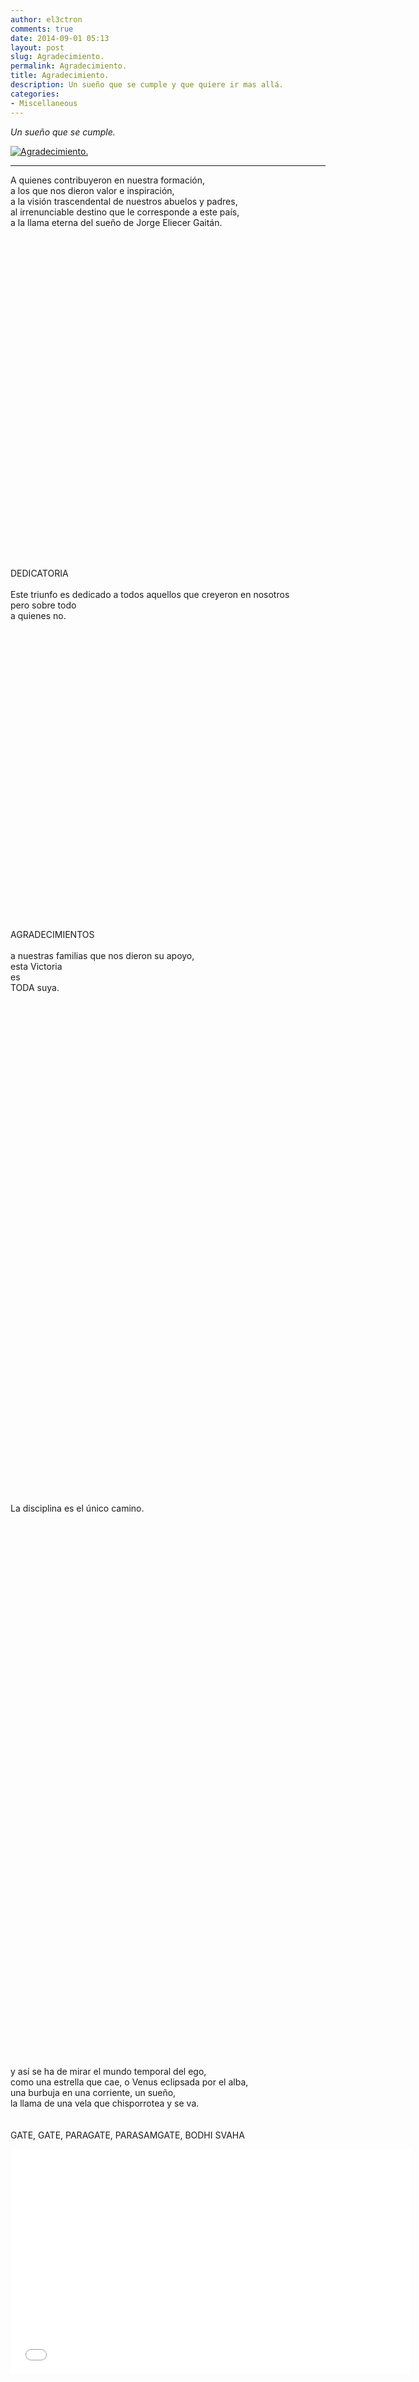 ```yaml
---
author: el3ctron
comments: true
date: 2014-09-01 05:13
layout: post
slug: Agradecimiento.
permalink: Agradecimiento.
title: Agradecimiento.
description: Un sueño que se cumple y que quiere ir mas allá.
categories:
- Miscellaneous
---
```


*Un sueño que se cumple.*

[![Agradecimiento.](/wp-content/uploads/por_tema/arte/seClaridad.jpg)](/Agradecimiento. "Un sueño que se cumple y que quiere ir mas allá.... [CLICK PARA ENTRAR AL ARTÍCULO]")

<!-- more -->
---
A quienes contribuyeron en nuestra formación, <br>
a los que nos dieron valor e inspiración,<br>
a la visión trascendental de nuestros abuelos y padres, <br>
al irrenunciable destino que le corresponde a este país,<br>
a la llama eterna del sueño de Jorge Eliecer Gaitán.<br>
<br>
<br>
<br>
<br>
<br>
<br>
<br>
<br>
<br>
<br>
<br>
<br>
<br>
<br>
<br>
<br>
<br>
<br>
<br>
<br>
<br>
<br>
<br>
<br>
<br>
<br>
<br>
<br>
<br>
<br>
<br>
<br>
DEDICATORIA<br>
<br>
Este triunfo es dedicado a todos aquellos que creyeron en nosotros <br>
pero sobre todo <br>
a quienes no.<br>
<br>
<br>
<br>
<br>
<br>
<br>
<br>
<br>
<br>
<br>
<br>
<br>
<br>
<br>
<br>
<br>
<br>
<br>
<br>
<br>
<br>
<br>
<br>
<br>
<br>
<br>
<br>
<br>
<br>
AGRADECIMIENTOS<br>
<br>
a nuestras familias que nos dieron su apoyo,<br>
esta Victoria <br>
es <br>
TODA suya.<br>
<br>
<br>
<br>
<br>
<br>
<br>
<br>
<br>
<br>
<br>
<br>
<br>
<br>
<br>
<br>
<br>
<br>
<br>
<br>
<br>
<br>
<br>
<br>
<br>
<br>
<br>
<br>
<br>
<br>
<br>
<br>
<br>
<br>
<br>
<br>
<br>
<br>
<br>
<br>
<br>
<br>
<br>
<br>
<br>
<br>
<br>
<br>
<br>
La disciplina es el único camino.<br>
<br>
<br>
<br>
<br>
<br>
<br>
<br>
<br>
<br>
<br>
<br>
<br>
<br>
<br>
<br>
<br>
<br>
<br>
<br>
<br>
<br>
<br>
<br>
<br>
<br>
<br>
<br>
<br>
<br>
<br>
<br>
<br>
<br>
<br>
<br>
<br>
<br>
<br>
<br>
<br>
<br>
<br>
<br>
<br>
<br>
<br>
<br>
<br>
<br>
<br>
<br>
<br>
y así se ha de mirar el mundo temporal del ego, <br>
como una estrella que cae, o Venus eclipsada por el alba,<br>
una burbuja en una corriente, un sueño,<br>
la llama de una vela que chisporrotea y se va.<br>
<br>
<br>
GATE, GATE, PARAGATE, PARASAMGATE, BODHI SVAHA<br>
<iframe width="640" height="360" src="//www.youtube.com/embed/g65oWFMSoK0" frameborder="0" allowfullscreen></iframe>
